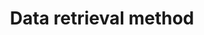---
title: "Data retrieval method"
name: "sourcemeta_isync"
key: "sync_mode"
description: "push or pull"
user_friendly_description: "Stock2Shop will pull product data from iSync at hourly intervals which can be set on a schedule."
default: "pull"
values: []
tags: [sourcemeta,isync]
type: "meta"
process: "products"
headless: true
---